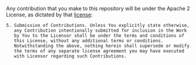 Any contribution that you make to this repository will
be under the Apache 2 License, as dictated by that
[license](http://www.apache.org/licenses/LICENSE-2.0.html):

```shell
5. Submission of Contributions. Unless You explicitly state otherwise,
   any Contribution intentionally submitted for inclusion in the Work
   by You to the Licensor shall be under the terms and conditions of
   this License, without any additional terms or conditions.
   Notwithstanding the above, nothing herein shall supersede or modify
   the terms of any separate license agreement you may have executed
   with Licensor regarding such Contributions.
```
